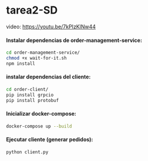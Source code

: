 # tarea2-SD

video: https://youtu.be/7kPIzKlNw44

#### Instalar dependencias de order-management-service:

```bash
cd order-management-service/
chmod +x wait-for-it.sh
npm install
```

#### instalar dependencias del cliente:

```bash
cd order-client/
pip install grpcio
pip install protobuf
```

#### Inicializar docker-compose:

```bash
docker-compose up --build
```

#### Ejecutar cliente (generar pedidos):
```bash
python client.py
```
